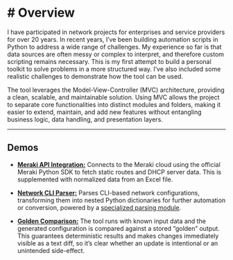 # # Overview

I have participated in network projects for enterprises and service providers for over 20 years. In recent years, I’ve
been building automation scripts in Python to address a wide range of challenges. My experience so far is
that data sources are often messy or complex to interpret, and therefore custom scripting remains necessary.
This is my first attempt to build a personal toolkit to solve problems in a more structured way. I’ve also
included some realistic challenges to demonstrate how the tool can be used.

The tool leverages the Model-View-Controller (MVC) architecture, providing a clean, scalable, and
maintainable solution. Using MVC allows the project to separate core functionalities into distinct modules
and folders, making it easier to extend, maintain, and add new features without entangling business logic,
data handling, and presentation layers.

---

## Demos

- [**Meraki API Integration:**](app/demos/meraki_api_integration/README.md)
  Connects to the Meraki cloud using the official Meraki Python SDK to fetch static routes and DHCP server data. This is supplemented with normalized data from an Excel file. 

- [**Network CLI Parser:**](app/demos/network_cli_parser/README.md)
  Parses CLI-based network configurations, transforming them into nested Python dictionaries for further automation or conversion, powered by a [specialized parsing module](https://github.com/tdorssers/confparser).

- [**Golden Comparison:**](app/demos/golden_comparison/README.md)
  The tool runs with known input data and the generated configuration is compared against a stored “golden” output. This guarantees deterministic results and makes changes immediately visible as a text diff, so it’s clear whether an update is intentional or an unintended side-effect.
